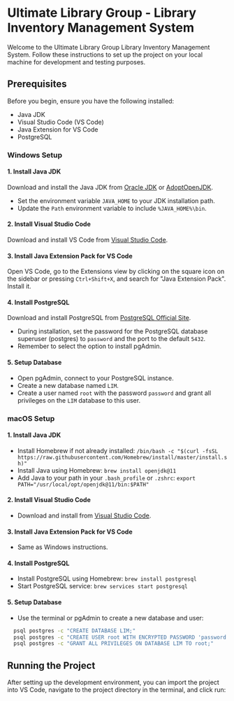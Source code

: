 # Ultimate Library Group - Library Inventory Management System

Welcome to the Ultimate Library Group Library Inventory Management System. Follow these instructions to set up the project on your local machine for development and testing purposes.

## Prerequisites

Before you begin, ensure you have the following installed:
- Java JDK
- Visual Studio Code (VS Code)
- Java Extension for VS Code
- PostgreSQL

### Windows Setup

#### 1. Install Java JDK
Download and install the Java JDK from [Oracle JDK](https://www.oracle.com/java/technologies/javase-jdk11-downloads.html) or [AdoptOpenJDK](https://adoptopenjdk.net/).
- Set the environment variable `JAVA_HOME` to your JDK installation path.
- Update the `Path` environment variable to include `%JAVA_HOME%\bin`.

#### 2. Install Visual Studio Code
Download and install VS Code from [Visual Studio Code](https://code.visualstudio.com/).

#### 3. Install Java Extension Pack for VS Code
Open VS Code, go to the Extensions view by clicking on the square icon on the sidebar or pressing `Ctrl+Shift+X`, and search for "Java Extension Pack". Install it.

#### 4. Install PostgreSQL
Download and install PostgreSQL from [PostgreSQL Official Site](https://www.postgresql.org/download/windows/).
- During installation, set the password for the PostgreSQL database superuser (postgres) to `password` and the port to the default `5432`.
- Remember to select the option to install pgAdmin.

#### 5. Setup Database
- Open pgAdmin, connect to your PostgreSQL instance.
- Create a new database named `LIM`.
- Create a user named `root` with the password `password` and grant all privileges on the `LIM` database to this user.

### macOS Setup

#### 1. Install Java JDK
- Install Homebrew if not already installed: `/bin/bash -c "$(curl -fsSL https://raw.githubusercontent.com/Homebrew/install/master/install.sh)"`
- Install Java using Homebrew: `brew install openjdk@11`
- Add Java to your path in your `.bash_profile` or `.zshrc`: `export PATH="/usr/local/opt/openjdk@11/bin:$PATH"`

#### 2. Install Visual Studio Code
- Download and install from [Visual Studio Code](https://code.visualstudio.com/).

#### 3. Install Java Extension Pack for VS Code
- Same as Windows instructions.

#### 4. Install PostgreSQL
- Install PostgreSQL using Homebrew: `brew install postgresql`
- Start PostgreSQL service: `brew services start postgresql`

#### 5. Setup Database
- Use the terminal or pgAdmin to create a new database and user:  
```bash
  psql postgres -c "CREATE DATABASE LIM;"
  psql postgres -c "CREATE USER root WITH ENCRYPTED PASSWORD 'password';"
  psql postgres -c "GRANT ALL PRIVILEGES ON DATABASE LIM TO root;"
```

## Running the Project
After setting up the development environment, you can import the project into VS Code, navigate to the project directory in the terminal, and click run:	